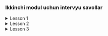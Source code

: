 ### **Ikkinchi modul uchun intervyu savollar**

<details>
  <summary>Lesson 1</summary>
  <ul>
     <details>
        <summary>Programming Paradigm</summary>
         <ul>
           <li>Programming Paradigms nima?</li>
           <li>Procedural Programming nima?</li>
           <li>OOP nima?</li>
           <li>Functional Programming nima?</li>
           <li>Reactive Programming nima?</li>
           <li>Procedural Programming bilan OOP ni farqi nimada?</li>
         </ul>
     </details> 
   </ul>
   <ul>
     <details>
        <summary>OOP</summary>
         <ul>
           <li>OOP konsepsiyalari qaysilar?</li>
           <li>OOP ni asosiy ustunlari qaysilar?</li>
           <li>Class nima?</li>
           <li>Object nima?</li>
           <li>Object classi qanday class?</li>
           <li>Method nima?</li>
           <li>Field nima?</li>
         </ul>
     </details> 
  </ul>
  <ul>
     <details>
        <summary>Constructor</summary>
         <ul>
           <li>Constructor nima?</li>
           <li>Constructor vazifasi nima?</li>
           <li>Constructorni qanday turlari bor?</li>
           <li>Default constructor nima?</li>
           <li>Constructor bizga qachon kerak bo'ladi?</li>
           <li>Bitta class ichida bir nechta constructor bo'lishi mumkinmi?</li>
           <li>No-Arg constructor nima?</li>
           <li>Parametrized constructor nima?</li>
           <li>Copy constructor nima?</li>
           <li>Copy constructor afzalligi bormi?</li>
           <li>Chaining constructor nima?</li>
         </ul>
     </details> 
  </ul>
</details>

<details>
  <summary>Lesson 2</summary>
  <ul>
    <details>
      <summary>Encapsulation</summary>
      <ul>
        <li>Encapsulation nima?</li>
        <li>Data Hiding nima?</li>
        <li>Encapsulationga qanday erishamiz?</li>
        <li>Encapsulation afzalliklari nimada?</li>
        <li>Nega fieldlar private bo'lishi kerak?</li>
        <li>Getter Setter metodlari vazifasi nimadan iborat?</li>
      </ul> 
     </details>
   </ul>  
  <ul>
    <details>
      <summary>Packaging</summary>
      <ul>
      <li>Packagelash nima uchun kerak?</li>
      <li>Packagelarni qanday nomlash kerak?</li>
      <li>Package a'zolari (members) deb nimaga aytiladi?</li>
      <li>Tashqi packagelardan foydalanishni qanday turlari bor?</li>
    </ul>
    </details>
  </ul>
</details>

<details>
  <summary>Lesson 3</summary>
  <ul>
    <details>
      <summary>Inheritance</summary>
      <ul>
        <li>Inheritance nima?</li>
        <li>Inheritance nima uchun kerak?</li>
        <li>Inheritanceni qanday turlari bor?</li>
        <li>Javada bir nechta Inheritancedan foydalansa bo'ladimi?</li>
        <li>Superclass nima? Subclass nima?</li>
        <li>Subclass Superclassdan nimalarini meros qilib oladi?</li>
        <li>Cosmic class qanday class?</li>
        <li>Cosmic classning qanday metodlari bor?</li>
      </ul>
    </details>
  </ul>
  <ul>
    <details>
      <summary>Access Modifiers</summary>
      <ul>
        <li>Access Modifierlar vazifasi nima?</li>
        <li>Access Modifierning qanday turlari bor?</li>
        <li>Access modifierlarni qaysilarini class bilan ishlata olamiz?</li>
        <li>private class yarata olamizmi? Mumkin bo'lsa qanday holatda?</li>
        <li>private constructor yarata olamizmi? Uning vazifasi qanday bo'ladi?</li>
        <li>Superclassning protected metodidan foydalana olamizmi?</li>
        <li>private modifier nimalarda ishlatiladi va ishlatish uchun qayerlarga ruxsat beradi?</li>
      </ul>
    </details>
  </ul>
  <ul>
    <details>
      <summary>Relationships</summary>
      <ul>
        <li>Relationship nima?</li>
        <li>User-A munosabat turi qayerda ishlatiladi?</li>
        <li>Has-A munosabat turi qayerda ishlatiladi?</li>
        <li>Is-A munosabat turi qayerda ishlatiladi?</li>
        <li>Has-A munosabatning qanday turlari bor?</li>
        <li>Composition, Aggregation va Association farqlari nimada?</li>
      </ul>
    </details>
  </ul>
</details>













